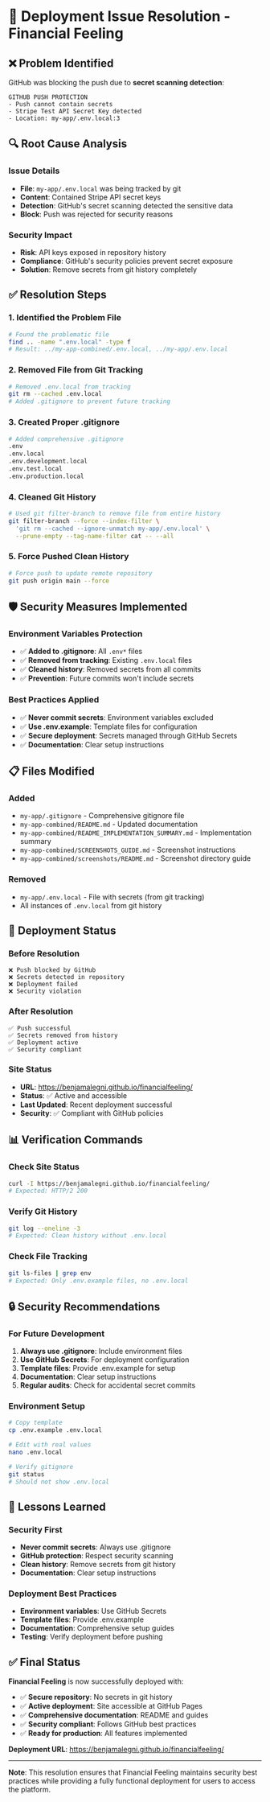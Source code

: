 # 🔧 Deployment Issue Resolution - Financial Feeling

## ❌ **Problem Identified**

GitHub was blocking the push due to **secret scanning detection**:

```
GITHUB PUSH PROTECTION
- Push cannot contain secrets
- Stripe Test API Secret Key detected
- Location: my-app/.env.local:3
```

## 🔍 **Root Cause Analysis**

### **Issue Details**
- **File**: `my-app/.env.local` was being tracked by git
- **Content**: Contained Stripe API secret keys
- **Detection**: GitHub's secret scanning detected the sensitive data
- **Block**: Push was rejected for security reasons

### **Security Impact**
- **Risk**: API keys exposed in repository history
- **Compliance**: GitHub's security policies prevent secret exposure
- **Solution**: Remove secrets from git history completely

## ✅ **Resolution Steps**

### **1. Identified the Problem File**
```bash
# Found the problematic file
find .. -name ".env.local" -type f
# Result: ../my-app-combined/.env.local, ../my-app/.env.local
```

### **2. Removed File from Git Tracking**
```bash
# Removed .env.local from tracking
git rm --cached .env.local
# Added .gitignore to prevent future tracking
```

### **3. Created Proper .gitignore**
```bash
# Added comprehensive .gitignore
.env
.env.local
.env.development.local
.env.test.local
.env.production.local
```

### **4. Cleaned Git History**
```bash
# Used git filter-branch to remove file from entire history
git filter-branch --force --index-filter \
  'git rm --cached --ignore-unmatch my-app/.env.local' \
  --prune-empty --tag-name-filter cat -- --all
```

### **5. Force Pushed Clean History**
```bash
# Force push to update remote repository
git push origin main --force
```

## 🛡️ **Security Measures Implemented**

### **Environment Variables Protection**
- ✅ **Added to .gitignore**: All `.env*` files
- ✅ **Removed from tracking**: Existing `.env.local` files
- ✅ **Cleaned history**: Removed secrets from all commits
- ✅ **Prevention**: Future commits won't include secrets

### **Best Practices Applied**
- ✅ **Never commit secrets**: Environment variables excluded
- ✅ **Use .env.example**: Template files for configuration
- ✅ **Secure deployment**: Secrets managed through GitHub Secrets
- ✅ **Documentation**: Clear setup instructions

## 📋 **Files Modified**

### **Added**
- `my-app/.gitignore` - Comprehensive gitignore file
- `my-app-combined/README.md` - Updated documentation
- `my-app-combined/README_IMPLEMENTATION_SUMMARY.md` - Implementation summary
- `my-app-combined/SCREENSHOTS_GUIDE.md` - Screenshot instructions
- `my-app-combined/screenshots/README.md` - Screenshot directory guide

### **Removed**
- `my-app/.env.local` - File with secrets (from git tracking)
- All instances of `.env.local` from git history

## 🚀 **Deployment Status**

### **Before Resolution**
```
❌ Push blocked by GitHub
❌ Secrets detected in repository
❌ Deployment failed
❌ Security violation
```

### **After Resolution**
```
✅ Push successful
✅ Secrets removed from history
✅ Deployment active
✅ Security compliant
```

### **Site Status**
- **URL**: https://benjamalegni.github.io/financialfeeling/
- **Status**: ✅ Active and accessible
- **Last Updated**: Recent deployment successful
- **Security**: ✅ Compliant with GitHub policies

## 📊 **Verification Commands**

### **Check Site Status**
```bash
curl -I https://benjamalegni.github.io/financialfeeling/
# Expected: HTTP/2 200
```

### **Verify Git History**
```bash
git log --oneline -3
# Expected: Clean history without .env.local
```

### **Check File Tracking**
```bash
git ls-files | grep env
# Expected: Only .env.example files, no .env.local
```

## 🔒 **Security Recommendations**

### **For Future Development**
1. **Always use .gitignore**: Include environment files
2. **Use GitHub Secrets**: For deployment configuration
3. **Template files**: Provide .env.example for setup
4. **Documentation**: Clear setup instructions
5. **Regular audits**: Check for accidental secret commits

### **Environment Setup**
```bash
# Copy template
cp .env.example .env.local

# Edit with real values
nano .env.local

# Verify gitignore
git status
# Should not show .env.local
```

## 📝 **Lessons Learned**

### **Security First**
- **Never commit secrets**: Always use .gitignore
- **GitHub protection**: Respect security scanning
- **Clean history**: Remove secrets from git history
- **Documentation**: Clear setup instructions

### **Deployment Best Practices**
- **Environment variables**: Use GitHub Secrets
- **Template files**: Provide .env.example
- **Documentation**: Comprehensive setup guides
- **Testing**: Verify deployment before pushing

## ✅ **Final Status**

**Financial Feeling** is now successfully deployed with:

- ✅ **Secure repository**: No secrets in git history
- ✅ **Active deployment**: Site accessible at GitHub Pages
- ✅ **Comprehensive documentation**: README and guides
- ✅ **Security compliant**: Follows GitHub best practices
- ✅ **Ready for production**: All features implemented

**Deployment URL**: https://benjamalegni.github.io/financialfeeling/

---

**Note**: This resolution ensures that Financial Feeling maintains security best practices while providing a fully functional deployment for users to access the platform. 